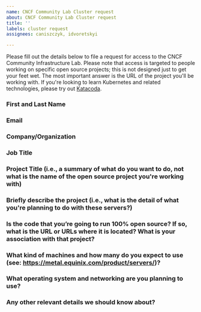 ```yaml
---
name: CNCF Community Lab Cluster request
about: CNCF Community Lab Cluster request
title: ''
labels: cluster request
assignees: caniszczyk, idvoretskyi

---
```


Please fill out the details below to file a request for access to the CNCF Community Infrastructure Lab. Please note that access is targeted to people working on specific open source projects; this is not designed just to get your feet wet. The most important answer is the URL of the project you'll be working with. If you're looking to learn Kubernetes and related technologies, please try out [Katacoda](https://www.katacoda.com/courses/kubernetes/playground).

### First and Last Name

### Email

### Company/Organization

### Job Title

### Project Title (i.e., a summary of what do you want to do, not what is the name of the open source project you're working with)

### Briefly describe the project (i.e., what is the detail of what you're planning to do with these servers?)

### Is the code that you’re going to run 100% open source? If so, what is the URL or URLs where it is located? What is your association with that project?

### What kind of machines and how many do you expect to use (see: https://metal.equinix.com/product/servers/)?

### What operating system and networking are you planning to use?

### Any other relevant details we should know about?
